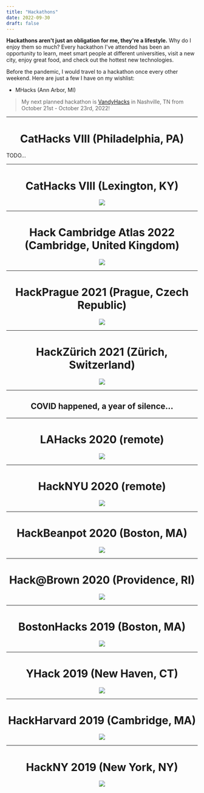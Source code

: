 ```yaml
---
title: "Hackathons"
date: 2022-09-30
draft: false
---
```


**Hackathons aren't just an obligation for me, they're a lifestyle.** Why do I enjoy them so much? Every hackathon I've attended has been an opportunity to learn, meet smart people at different universities, visit a new city, enjoy great food, and check out the hottest new technologies.

Before the pandemic, I would travel to a hackathon once every other weekend. Here are just a few I have on my wishlist:
- MHacks (Ann Arbor, MI)

> My next planned hackathon is [VandyHacks](https://vandyhacks.org/) in Nashville, TN from October 21st - October 23rd, 2022!

---

<center><h1>CatHacks VIII (Philadelphia, PA)</h1></center>
TODO...

---

<center><h1>CatHacks VIII (Lexington, KY)</h1></center>
<p align="center">
    <img style="max-width: 80%; border-radius: 3%;" src="/images/hackathon/cathacks.png" />
</p>

---

<center><h1>Hack Cambridge Atlas 2022 (Cambridge, United Kingdom)</h1></center>
<p align="center">
    <img style="max-width: 80%; border-radius: 3%;" src="/images/hackathon/hackcambridge.png" />
</p>

---

<center><h1>HackPrague 2021 (Prague, Czech Republic)</h1></center>
<p align="center">
    <img style="max-width: 80%; border-radius: 3%;" src="/images/hackathon/hackprague.png" />
</p>

---

<center><h1>HackZürich 2021 (Zürich, Switzerland)</h1></center>
<p align="center">
    <img style="max-width: 80%; border-radius: 3%;" src="/images/hackathon/hackzurich.png" />
</p>

---

<center><h2>COVID happened, a year of silence...</h2></center>

---

<center><h1>LAHacks 2020 (remote)</h1></center>
<p align="center">
    <img style="max-width: 80%; border-radius: 3%;" src="/images/hackathon/lahacks.jpg" />
</p>

---

<center><h1>HackNYU 2020 (remote)</h1></center>
<p align="center">
    <img style="max-width: 80%; border-radius: 3%;" src="/images/hackathon/hacknyu.jpg" />
</p>

---

<center><h1>HackBeanpot 2020 (Boston, MA)</h1></center>
<p align="center">
    <img style="max-width: 80%; border-radius: 3%;" src="/images/hackathon/hackbeanpot.jpg" />
</p>

---

<center><h1>Hack@Brown 2020 (Providence, RI)</h1></center>
<p align="center">
    <img style="max-width: 80%; border-radius: 3%;" src="/images/hackathon/hack@brown.jpg" />
</p>

---

<center><h1>BostonHacks 2019 (Boston, MA)</h1></center>
<p align="center">
    <img style="max-width: 80%; border-radius: 3%;" src="/images/hackathon/bostonhacks.jpg" />
</p>

---

<center><h1>YHack 2019 (New Haven, CT)</h1></center>
<p align="center">
    <img style="max-width: 80%; border-radius: 3%;" src="/images/hackathon/yhack.jpg" />
</p>

---

<center><h1>HackHarvard 2019 (Cambridge, MA)</h1></center>
<p align="center">
    <img style="max-width: 80%; border-radius: 3%;" src="/images/hackathon/hackharvard.jpg" />
</p>

---

<center><h1>HackNY 2019 (New York, NY)</h1></center>
<p align="center">
    <img style="max-width: 80%; border-radius: 3%;" src="/images/hackathon/hackny.jpg" />
</p>
